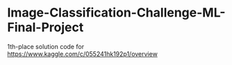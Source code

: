 # Image-Classification-Challenge-ML-Final-Project
1th-place solution code for https://www.kaggle.com/c/055241hk192p1/overview
